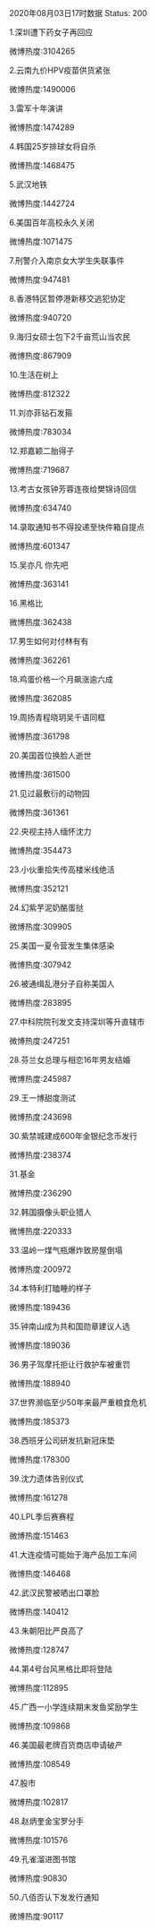 2020年08月03日17时数据
Status: 200

1.深圳遭下药女子再回应

微博热度:3104265

2.云南九价HPV疫苗供货紧张

微博热度:1490006

3.雷军十年演讲

微博热度:1474289

4.韩国25岁排球女将自杀

微博热度:1468475

5.武汉地铁

微博热度:1442724

6.美国百年高校永久关闭

微博热度:1071475

7.刑警介入南京女大学生失联事件

微博热度:947481

8.香港特区暂停港新移交逃犯协定

微博热度:940720

9.海归女硕士包下2千亩荒山当农民

微博热度:867909

10.生活在树上

微博热度:812322

11.刘亦菲钻石发箍

微博热度:783034

12.郑嘉颖二胎得子

微博热度:719687

13.考古女孩钟芳蓉连夜给樊锦诗回信

微博热度:634740

14.录取通知书不得投递至快件箱自提点

微博热度:601347

15.吴亦凡 你先吧

微博热度:363141

16.黑格比

微博热度:362438

17.男生如何对付林有有

微博热度:362261

18.鸡蛋价格一个月飙涨逾六成

微博热度:362085

19.周扬青程晓玥吴千语同框

微博热度:361798

20.美国首位换脸人逝世

微博热度:361500

21.见过最敷衍的动物园

微博热度:361361

22.央视主持人缅怀沈力

微博热度:354473

23.小伙重拾失传高楼米线绝活

微博热度:352121

24.幻紫芋泥奶酪蛋挞

微博热度:309905

25.美国一夏令营发生集体感染

微博热度:307942

26.被通缉乱港分子自称美国人

微博热度:283895

27.中科院院刊发文支持深圳等升直辖市

微博热度:247251

28.芬兰女总理与相恋16年男友结婚

微博热度:245987

29.王一博甜度测试

微博热度:243698

30.紫禁城建成600年金银纪念币发行

微博热度:238374

31.基金

微博热度:236290

32.韩国摄像头职业猎人

微博热度:220333

33.温岭一煤气瓶爆炸致房屋倒塌

微博热度:200972

34.本特利打瞌睡的样子

微博热度:189436

35.钟南山成为共和国勋章建议人选

微博热度:189036

36.男子驾摩托拒让行救护车被重罚

微博热度:188940

37.世界濒临至少50年来最严重粮食危机

微博热度:185373

38.西班牙公司研发抗新冠床垫

微博热度:178300

39.沈力遗体告别仪式

微博热度:161278

40.LPL季后赛赛程

微博热度:151463

41.大连疫情可能始于海产品加工车间

微博热度:146468

42.武汉民警被晒出口罩脸

微博热度:140412

43.朱朝阳比严良高了

微博热度:128747

44.第4号台风黑格比即将登陆

微博热度:112895

45.广西一小学连续期末发鱼奖励学生

微博热度:109868

46.美国最老牌百货商店申请破产

微博热度:108549

47.股市

微博热度:102817

48.赵炳奎金宝罗分手

微博热度:101576

49.孔雀溜进图书馆

微博热度:90830

50.八佰否认下发发行通知

微博热度:90117


